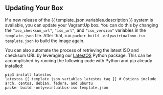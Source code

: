 ## Updating Your Box

If a new release of the {{ template_json.variables.description }} system is available, you can update your VagrantUp box. You can do this by changing the `"iso_checksum_url"`, `"iso_url"`, and `"iso_version"` variables in the `template.json` file. After that, run `packer build -only=virtualbox-iso template.json` to build the image again.

You can also automate the process of retrieving the latest ISO and checksum URL by leveraging our [LatestOS](https://github.com/megabyte-labs/latestos/) Python package. This can be accomplished by running the following code with Python and pip already installed:

```shell
pip3 install latestos
latestos {{ template_json.variables.latestos_tag }} # Options include arch, centos, debian, fedora, and ubuntu
packer build -only=virtualbox-iso template.json
```
